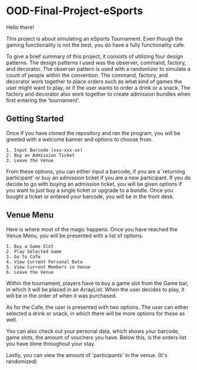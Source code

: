 # OOD-Final-Project-eSports

Hello there!

This project is about simulating an eSports Tournament. Even though the gaming functionality is not the best, you do have a fully functionality cafe.

To give a brief summary of this project, it consists of utilizing four design patterns. The design patterns I used was the observer, command, factory, and decorator. The observer pattern is used with a randomizer to simulate a count of people within the convention. The command, factory, and decorator work together to place orders such as what kind of games the user might want to play, or if the user wants to order a drink or a snack. The factory and decorator also work together to create admission bundles when first entering the 'tournament'.

## **Getting Started**

Once if you have cloned the repository and ran the program, you will be greeted with a welcome banner and options to choose from.

````
1. Input Barcode (xxx-xxx-xx)
2. Buy an Admission Ticket
3. Leave the Venue
````

From these options, you can either input a barcode, if you are a 'returning participant' or buy an admission ticket if you are a new participant. If you do decide to go with buying an admission ticket, you will be given options if you want to just buy a single ticket or upgrade to a bundle. Once you bought a ticket or entered your barcode, you will be in the front desk.

## **Venue Menu**

Here is where most of the magic happens. Once you have reached the Venue Menu, you will be presented with a list of options.

````
1. Buy a Game Slot
2. Play Selected Game
3. Go to Cafe
4. View Current Personal Data
5. View Current Members in Venue
6. Leave the Venue
````

Within the tournament, players have to buy a game slot from the Game bar, in which it will be placed in an ArrayList. When the user decides to play, it will be in the order of when it was purchased.

As for the Cafe, the user is presented with two options. The user can either selected a drink or snack, in which there will be more options for these as well.

You can also check out your personal data, which shows your barcode, game slots, the amount of vouchers you have. Below this, is the orders list you have done throughout your stay.

Lastly, you can view the amount of 'participants' in the venue. (It's randomized)
